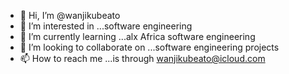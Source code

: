 - 👋 Hi, I’m @wanjikubeato
- 👀 I’m interested in ...software engineering 
- 🌱 I’m currently learning ...alx Africa software engineering 
- 💞️ I’m looking to collaborate on ...software engineering projects 
- 📫 How to reach me ...is through wanjikubeato@icloud.com

<!---
wanjikubeato/wanjikubeato is a software engineering student and Data annotator special ✨ repository because its `README.md` (this file) appears on your GitHub profile.
You can click the Preview link to take a look at your changes.
--->
